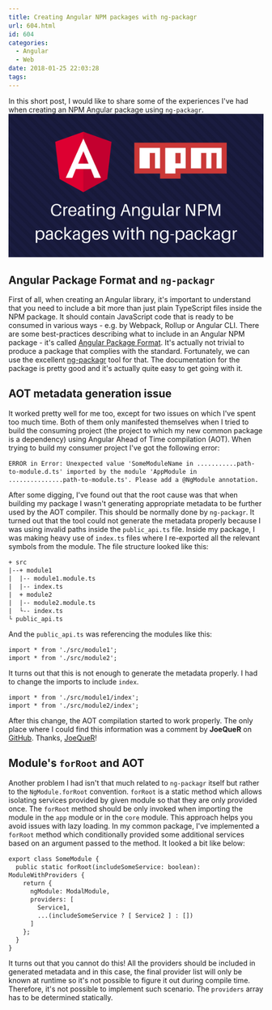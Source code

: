 ```yaml
---
title: Creating Angular NPM packages with ng-packagr
url: 604.html
id: 604
categories:
  - Angular
  - Web
date: 2018-01-25 22:03:28
tags:
---
```


In this short post, I would like to share some of the experiences I've had when creating an NPM Angular package using `ng-packagr`. ![](/images/2018/01/Change-detection-in-AngularJS-vs-Angular-—-kopia-—-kopia.png)

Angular Package Format and `ng-packagr`
---------------------------------------

First of all, when creating an Angular library, it's important to understand that you need to include a bit more than just plain TypeScript files inside the NPM package. It should contain JavaScript code that is ready to be consumed in various ways - e.g. by Webpack, Rollup or Angular CLI. There are some best-practices describing what to include in an Angular NPM package - it's called [Angular Package Format](https://docs.google.com/document/d/1CZC2rcpxffTDfRDs6p1cfbmKNLA6x5O-NtkJglDaBVs/preview). It's actually not trivial to produce a package that complies with the standard. Fortunately, we can use the excellent [ng-packagr](https://www.npmjs.com/package/ng-packagr) tool for that. The documentation for the package is pretty good and it's actually quite easy to get going with it.

AOT metadata generation issue
-----------------------------

It worked pretty well for me too, except for two issues on which I've spent too much time. Both of them only manifested themselves when I tried to build the consuming project (the project to which my new common package is a dependency) using Angular Ahead of Time compilation (AOT). When trying to build my consumer project I've got the following error:

    ERROR in Error: Unexpected value 'SomeModuleName in ...........path-to-module.d.ts' imported by the module 'AppModule in ...............path-to-module.ts'. Please add a @NgModule annotation.
    

After some digging, I've found out that the root cause was that when building my package I wasn't generating appropriate metadata to be further used by the AOT compiler. This should be normally done by `ng-packagr`. It turned out that the tool could not generate the metadata properly because I was using invalid paths inside the `public_api.ts` file. Inside my package, I was making heavy use of `index.ts` files where I re-exported all the relevant symbols from the module. The file structure looked like this:

    + src
    |--+ module1
    |  |-- module1.module.ts
    |  |-- index.ts
    |  + module2
    |  |-- module2.module.ts
    |  └-- index.ts
    └ public_api.ts
    

And the `public_api.ts` was referencing the modules like this:

    import * from './src/module1';
    import * from './src/module2';
    

It turns out that this is not enough to generate the metadata properly. I had to change the imports to include `index`.

    import * from './src/module1/index';
    import * from './src/module2/index';
    

After this change, the AOT compilation started to work properly. The only place where I could find this information was a comment by **JoeQueR** on [GitHub](https://github.com/dherges/ng-packagr/issues/355). Thanks, [JoeQueR](https://github.com/JoeQueR)!

Module's `forRoot` and AOT
--------------------------

Another problem I had isn't that much related to `ng-packagr` itself but rather to the `NgModule.forRoot` convention. `forRoot` is a static method which allows isolating services provided by given module so that they are only provided once. The `forRoot` method should be only invoked when importing the module in the `app` module or in the `core` module. This approach helps you avoid issues with lazy loading. In my common package, I've implemented a `forRoot` method which conditionally provided some additional services based on an argument passed to the method. It looked a bit like below:

    export class SomeModule {
      public static forRoot(includeSomeService: boolean): ModuleWithProviders {
        return {
          ngModule: ModalModule, 
          providers: [
            Service1, 
            ...(includeSomeService ? [ Service2 ] : [])
          ]
        };
      }
    }
    

It turns out that you cannot do this! All the providers should be included in generated metadata and in this case, the final provider list will only be known at runtime so it's not possible to figure it out during compile time. Therefore, it's not possible to implement such scenario. The `providers` array has to be determined statically.